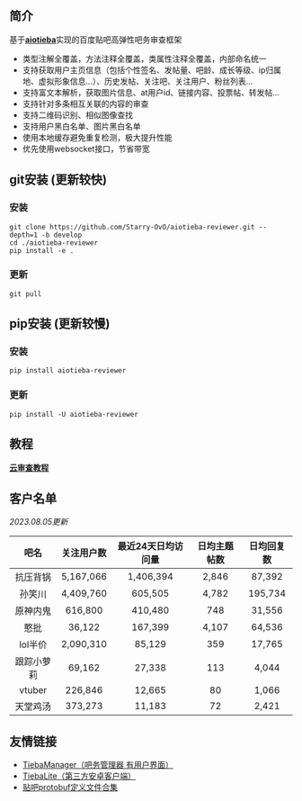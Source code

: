 ## 简介

基于[**aiotieba**](https://github.com/Starry-OvO/aiotieba)实现的百度贴吧高弹性吧务审查框架

+ 类型注解全覆盖，方法注释全覆盖，类属性注释全覆盖，内部命名统一
+ 支持获取用户主页信息（包括个性签名、发帖量、吧龄、成长等级、ip归属地、虚拟形象信息...）、历史发帖、关注吧、关注用户、粉丝列表...
+ 支持富文本解析，获取图片信息、at用户id、链接内容、投票帖、转发帖...
+ 支持针对多条相互关联的内容的审查
+ 支持二维码识别、相似图像查找
+ 支持用户黑白名单、图片黑白名单
+ 使用本地缓存避免重复检测，极大提升性能
+ 优先使用websocket接口，节省带宽

## git安装 (更新较快)

### 安装

```shell
git clone https://github.com/Starry-OvO/aiotieba-reviewer.git --depth=1 -b develop
cd ./aiotieba-reviewer
pip install -e .
```

### 更新

```shell
git pull
```

## pip安装 (更新较慢)

### 安装

```shell
pip install aiotieba-reviewer
```

### 更新

```shell
pip install -U aiotieba-reviewer
```

## 教程

[**云审查教程**](https://review.aiotieba.cc/tutorial/reviewer/)

## 客户名单

*2023.08.05更新*

|    吧名    | 关注用户数 | 最近24天日均访问量 | 日均主题帖数 | 日均回复数 |
| :--------: | :--------: | :----------------: | :----------: | :--------: |
|  抗压背锅  | 5,167,066  |     1,406,394      |    2,846     |   87,392   |
|   孙笑川   | 4,409,760  |      605,505       |    4,782     |  195,734   |
|  原神内鬼  |  616,800   |      410,480       |     748      |   31,556   |
|    憨批    |   36,122   |      167,399       |    4,107     |   64,536   |
|  lol半价   | 2,090,310  |       85,129       |     359      |   17,765   |
| 跟踪小萝莉 |   69,162   |       27,338       |     113      |   4,044    |
|   vtuber   |  226,846   |       12,665       |      80      |   1,066    |
|  天堂鸡汤  |  373,273   |       11,183       |      72      |   2,421    |

## 友情链接

+ [TiebaManager（吧务管理器 有用户界面）](https://github.com/dog194/TiebaManager)
+ [TiebaLite（第三方安卓客户端）](https://github.com/HuanCheng65/TiebaLite/tree/4.0-dev)
+ [贴吧protobuf定义文件合集](https://github.com/n0099/tbclient.protobuf)
